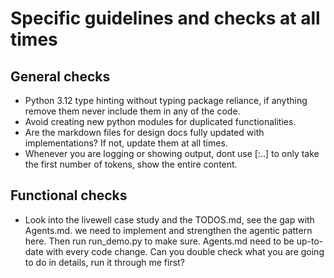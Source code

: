 # Specific guidelines and checks at all times

## General checks
- Python 3.12 type hinting without typing package reliance, if anything remove them never include them in any of the code.
- Avoid creating new python modules for duplicated functionalities.
- Are the markdown files for design docs fully updated with implementations? If not, update them at all times.
- Whenever you are logging or showing output, dont use [:..] to only take the first number of tokens, show the entire content.

## Functional checks
- Look into the livewell case study and the TODOS.md, see the gap with Agents.md. we need to implement and strengthen the agentic pattern here. Then run run_demo.py to make sure. Agents.md need to be up-to-date with every code change. Can you double check what you are going to do in details, run it through me first?
